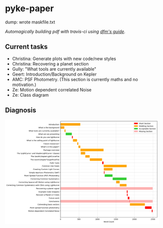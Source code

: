 # pyke-paper
dump: wrote maskfile.txt

*Automagically building pdf with travis-ci using [dfm's guide](http://dfm.io/posts/travis-latex/).*

## Current tasks

* Christina: Generate plots with new code/new styles
* Christina: Recovering a planet section
* Gully: "What tools are currently available"
* Geert: Introduction/Background on Kepler
* AMC: PSF Photometry. (This section is currently maths and no motivation.)
* Ze: Motion dependent correlated Noise
* Ze: Class diagram


## Diagnosis
![](texdiag.png)
